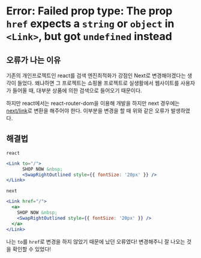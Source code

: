 # Error: Failed prop type: The prop `href` expects a `string` or `object` in `<Link>`, but got `undefined` instead

## 오류가 나는 이유
기존의 개인프로젝트인 react를 검색 엔진최적화가 강점인 Next로 변경해야겠다는 생각이 들었다.
왜냐하면 그 프로젝트는 쇼핑몰 프로젝트로 실생활에서 웹사이트를 사용자가 들어올 때, 대부분 상품에 의한 검색으로 들어오기 때문이다.

하지만 react에서는 react-router-dom을 이용해 개발을 하지만 next 경우에는 [next/link](https://nextjs.org/docs/api-reference/next/link)로 변환을 해주어야 한다.
이부분을 변경을 할 때 위와 같은 오류가 발생하였다.

## 해결법
`react`
```jsx
<Link to="/">
      SHOP NOW &nbsp;
      <SwapRightOutlined style={{ fontSize: '20px' }} />
</Link>
```

`next`
```jsx
<Link href="/">
  <a>
    SHOP NOW &nbsp;
    <SwapRightOutlined style={{ fontSize: '20px' }} />
  </a>
</Link>
```

나는 `to`를 `href`로 변경을 하지 않았기 때문에 났던 오류였다! 변경해주니 잘 나오는 것을 확인할 수 있었다!
